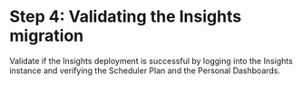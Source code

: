 ﻿# Step 4: Validating the Insights migration

Validate if the Insights deployment is successful by logging into the Insights instance and verifying the Scheduler Plan and the Personal Dashboards.
